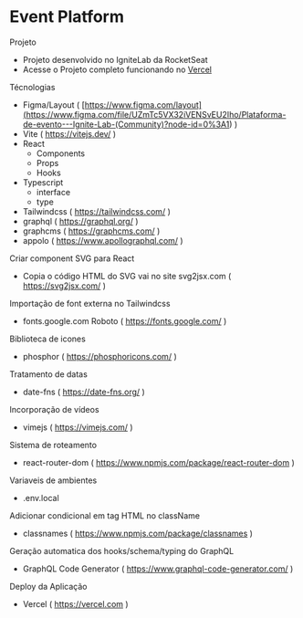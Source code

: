 # Event Platform

Projeto

- Projeto desenvolvido no IgniteLab da RocketSeat
- Acesse o Projeto completo funcionando no [Vercel](https://vercel.com/account)

Técnologias

- Figma/Layout ( [https://www.figma.com/layout](<https://www.figma.com/file/UZmTc5VX32iVENSvEU2Iho/Plataforma-de-evento---Ignite-Lab-(Community)?node-id=0%3A1>) )
- Vite ( https://vitejs.dev/ )
- React
  - Components
  - Props
  - Hooks
- Typescript
  - interface
  - type
- Tailwindcss ( https://tailwindcss.com/ )
- graphql ( https://graphql.org/ )
- graphcms ( https://graphcms.com/ )
- appolo ( https://www.apollographql.com/ )

Criar component SVG para React

- Copia o código HTML do SVG vai no site svg2jsx.com ( https://svg2jsx.com/ )

Importação de font externa no Tailwindcss

- fonts.google.com Roboto ( https://fonts.google.com/ )

Biblioteca de icones

- phosphor ( https://phosphoricons.com/ )

Tratamento de datas

- date-fns ( https://date-fns.org/ )

Incorporação de vídeos

- vimejs ( https://vimejs.com/ )

Sistema de roteamento

- react-router-dom ( https://www.npmjs.com/package/react-router-dom )

Variaveis de ambientes

- .env.local

Adicionar condicional em tag HTML no className

- classnames ( https://www.npmjs.com/package/classnames )

Geração automatica dos hooks/schema/typing do GraphQL

- GraphQL Code Generator ( https://www.graphql-code-generator.com/ )

Deploy da Aplicação

- Vercel ( https://vercel.com )
